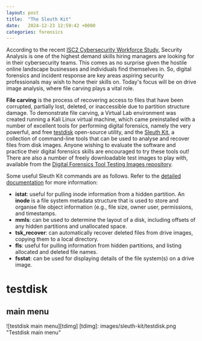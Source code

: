 ```yaml
---
layout: post
title:  "The Sleuth Kit"
date:   2024-12-23 12:59:42 +0000
categories: forensics
---
```

According to the recent [ISC2 Cybersecurity Workforce Study][isc2l], Security Analysis is one of the highest demand skills hiring managers are looking for in their cybersecurity teams. This comes as no surprise given the hostile online landscape businesses and individuals find themselves in. So, digital forensics and incident response are key areas aspiring security professionals may wish to hone their skills on. Today's focus will be on drive image analysis, where file carving plays a vital role.

<b>File carving</b> is the process of recovering access to files that have been corrupted, partially lost, deleted, or inaccessible due to partition structure damage. To demonstrate file carving, a Virtual Lab environment was created running a Kali Linux virtual machine, which came preinstalled with a number of excellent tools for performing digital forensics, namely the very powerful, and free [testdisk][tdl] open-source utility, and the [Sleuth Kit][skl], a collection of command-line tools that can be used to analyse and recover files from disk images. Anyone wishing to evaluate the software and practice their digital forensics skills are encouraged to try these tools out! There are also a number of freely downloadable test images to play with, available from the [Digital Forensics Tool Testing Images repository][dftl].

[isc2l]: https://media.isc2.org/-/media/Project/ISC2/Main/Media/documents/research/2024-ISC2-WFS.pdf
[tdl]: https://www.cgsecurity.org/wiki/TestDisk
[dftl]: https://dftt.sourceforge.net/
[skl]: https://sleuthkit.org/index.php
[skdl]: https://wiki.sleuthkit.org/index.php?title=TSK_Tool_Overview

Some useful Sleuth Kit commands are as follows. Refer to the [detailed documentation][skdl] for more information:
- <b>istat</b>: useful for pulling inode information from a hidden partition. An <b>inode</b> is a file system metadata structure that is used to store and organise file object information (e.g., file size, owner user, permissions, and timestamps.
- <b>mmls</b>: can be used to determine the layout of a disk, including offsets of any hidden partitions and unallocated space.
- <b>tsk_recover</b>: can automatically recover deleted files from drive images, copying them to a local directory.
- <b>fls</b>: useful for pulling information from hidden partitions, and listing allocated and deleted file names.
- <b>fsstat</b>: can be used for displaying details of the file system(s) on a drive image.

# testdisk
## main menu
![testdisk main menu][tdimg]
[tdimg]: images/sleuth-kit/testdisk.png "Testdisk main menu"



